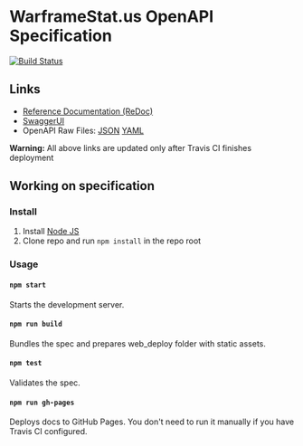 # WarframeStat.us OpenAPI Specification
[![Build Status](https://travis-ci.com/WFCD/api-spec.svg?branch=master)](https://travis-ci.com/WFCD/api-spec)

## Links

- [Reference Documentation (ReDoc)](https://wfcd.github.io/api-spec/)
- [SwaggerUI](https://wfcd.github.io/api-spec/swagger-ui/)
- OpenAPI Raw Files: [JSON](https://wfcd.github.io/api-spec/openapi.json) [YAML](https://wfcd.github.io/api-spec/openapi.yaml)

**Warning:** All above links are updated only after Travis CI finishes deployment

## Working on specification
### Install

1. Install [Node JS](https://nodejs.org/)
2. Clone repo and run `npm install` in the repo root

### Usage

#### `npm start`
Starts the development server.

#### `npm run build`
Bundles the spec and prepares web_deploy folder with static assets.

#### `npm test`
Validates the spec.

#### `npm run gh-pages`
Deploys docs to GitHub Pages. You don't need to run it manually if you have Travis CI configured.
